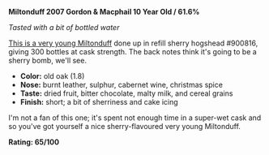 ﻿**Miltonduff 2007 Gordon & Macphail 10 Year Old / 61.6%**

*Tasted with a bit of bottled water*

[This is a very young Miltonduff](https://www.whiskybase.com/whiskies/whisky/109974/miltonduff-2007-gm) done up in refill sherry hogshead #900816, giving 300 bottles at cask strength.  The back notes think it's going to be a sherry bomb, we'll see.

* **Color:** old oak (1.8)
* **Nose:** burnt leather, sulphur, cabernet wine, christmas spice
* **Taste:** dried fruit, bitter chocolate, malty milk, and cereal grains  
* **Finish:** short; a bit of sherriness and cake icing

I'm not a fan of this one; it's spent not enough time in a super-wet cask and so you've got yourself a nice sherry-flavoured very young Miltonduff.

**Rating: 65/100**
